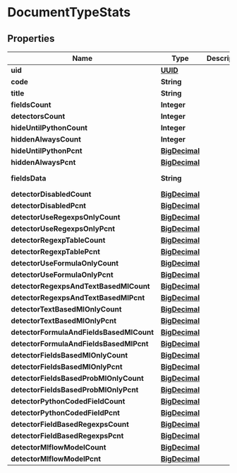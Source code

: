 

# DocumentTypeStats

## Properties

Name | Type | Description | Notes
------------ | ------------- | ------------- | -------------
**uid** | [**UUID**](UUID.md) |  | 
**code** | **String** |  | 
**title** | **String** |  | 
**fieldsCount** | **Integer** |  | 
**detectorsCount** | **Integer** |  | 
**hideUntilPythonCount** | **Integer** |  | 
**hiddenAlwaysCount** | **Integer** |  | 
**hideUntilPythonPcnt** | [**BigDecimal**](BigDecimal.md) |  | 
**hiddenAlwaysPcnt** | [**BigDecimal**](BigDecimal.md) |  | 
**fieldsData** | **String** |  |  [optional] [readonly]
**detectorDisabledCount** | [**BigDecimal**](BigDecimal.md) |  | 
**detectorDisabledPcnt** | [**BigDecimal**](BigDecimal.md) |  | 
**detectorUseRegexpsOnlyCount** | [**BigDecimal**](BigDecimal.md) |  | 
**detectorUseRegexpsOnlyPcnt** | [**BigDecimal**](BigDecimal.md) |  | 
**detectorRegexpTableCount** | [**BigDecimal**](BigDecimal.md) |  | 
**detectorRegexpTablePcnt** | [**BigDecimal**](BigDecimal.md) |  | 
**detectorUseFormulaOnlyCount** | [**BigDecimal**](BigDecimal.md) |  | 
**detectorUseFormulaOnlyPcnt** | [**BigDecimal**](BigDecimal.md) |  | 
**detectorRegexpsAndTextBasedMlCount** | [**BigDecimal**](BigDecimal.md) |  | 
**detectorRegexpsAndTextBasedMlPcnt** | [**BigDecimal**](BigDecimal.md) |  | 
**detectorTextBasedMlOnlyCount** | [**BigDecimal**](BigDecimal.md) |  | 
**detectorTextBasedMlOnlyPcnt** | [**BigDecimal**](BigDecimal.md) |  | 
**detectorFormulaAndFieldsBasedMlCount** | [**BigDecimal**](BigDecimal.md) |  | 
**detectorFormulaAndFieldsBasedMlPcnt** | [**BigDecimal**](BigDecimal.md) |  | 
**detectorFieldsBasedMlOnlyCount** | [**BigDecimal**](BigDecimal.md) |  | 
**detectorFieldsBasedMlOnlyPcnt** | [**BigDecimal**](BigDecimal.md) |  | 
**detectorFieldsBasedProbMlOnlyCount** | [**BigDecimal**](BigDecimal.md) |  | 
**detectorFieldsBasedProbMlOnlyPcnt** | [**BigDecimal**](BigDecimal.md) |  | 
**detectorPythonCodedFieldCount** | [**BigDecimal**](BigDecimal.md) |  | 
**detectorPythonCodedFieldPcnt** | [**BigDecimal**](BigDecimal.md) |  | 
**detectorFieldBasedRegexpsCount** | [**BigDecimal**](BigDecimal.md) |  | 
**detectorFieldBasedRegexpsPcnt** | [**BigDecimal**](BigDecimal.md) |  | 
**detectorMlflowModelCount** | [**BigDecimal**](BigDecimal.md) |  | 
**detectorMlflowModelPcnt** | [**BigDecimal**](BigDecimal.md) |  | 



